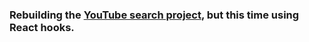 ### Rebuilding the [YouTube search project](https://github.com/rradfar/react-youtube-search), but this time using React hooks.
